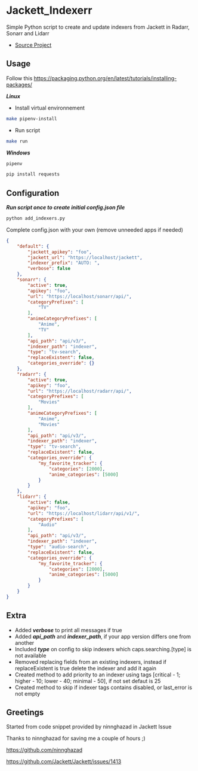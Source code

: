 # Jackett_Indexerr
Simple Python script to create and update indexers from Jackett in Radarr, Sonarr and Lidarr

* [Source Project](https://github.com/Guilhem23/Jackett_Indexerr)

## Usage
Follow this https://packaging.python.org/en/latest/tutorials/installing-packages/

***Linux***
- Install virtual environnement
```bash
make pipenv-install
```
- Run script
```bash
make run
```

***Windows***
```bash
pipenv
```
```bash
pip install requests
```

## Configuration

***Run script once to create initial config.json file***
```bash
python add_indexers.py
```

Complete config.json with your own (remove unneeded apps if needed)

```json
{
    "default": {
        "jackett_apikey": "foo",
        "jackett_url": "https://localhost/jackett",
        "indexer_prefix": "AUTO: ",
        "verbose": false
    },
    "sonarr": {
        "active": true,
        "apikey": "foo",
        "url": "https://localhost/sonarr/api/",
        "categoryPrefixes": [
            "TV"
        ],
        "animeCategoryPrefixes": [
            "Anime",
            "TV"
        ],
        "api_path": "api/v3/",
        "indexer_path": "indexer",
        "type": "tv-search",
        "replaceExistent": false,
        "categories_override": {}
    },
    "radarr": {
        "active": true,
        "apikey": "foo",
        "url": "https://localhost/radarr/api/",
        "categoryPrefixes": [
            "Movies"
        ],
        "animeCategoryPrefixes": [
            "Anime",
            "Movies"
        ],
        "api_path": "api/v3/",
        "indexer_path": "indexer",
        "type": "tv-search",
        "replaceExistent": false,
        "categories_override": {
            "my_favorite_tracker": {
                "categories": [2000],
                "anime_categories": [5000]
            }
        }
    },
    "lidarr": {
        "active": false,
        "apikey": "foo",
        "url": "https://localhost/lidarr/api/v1/",
        "categoryPrefixes": [
            "Audio"
        ],
        "api_path": "api/v3/",
        "indexer_path": "indexer",
        "type": "audio-search",
        "replaceExistent": false,
        "categories_override": {
            "my_favorite_tracker": {
                "categories": [2000],
                "anime_categories": [5000]
            }
        }
	}
}
```

## Extra
- Added ***verbose*** to print all messages if true
- Added ***api_path*** and ***indexer_path***, if your app version differs one from another
- Included ***type*** on config to skip indexers which caps.searching.[type] is not available
- Removed replacing fields from an existing indexers, instead if replaceExistent is true delete the indexer and add it again
- Created method to add priority to an indexer using tags [critical - 1; higher - 10; lower - 40; minimal - 50], if not set defaut is 25
- Created method to skip if indexer tags contains disabled, or last_error is not empty

## Greetings

Started from code snippet provided by ninnghazad in Jackett Issue

Thanks to ninnghazad for saving me a couple of hours ;)

https://github.com/ninnghazad

https://github.com/Jackett/Jackett/issues/1413
